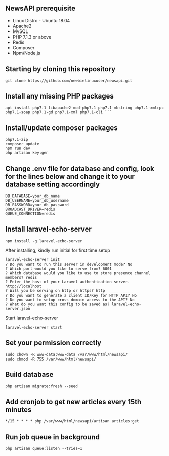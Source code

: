 ## NewsAPI prerequisite

- Linux Distro - Ubuntu 18.04
- Apache2
- MySQL
- PHP 7.1.3 or above
- Redis
- Composer
- Npm/Node.js

## Starting by cloning this repository
```
git clone https://github.com/newbielinuxuser/newsapi.git
```

## Install any missing PHP packages
```
apt install php7.1 libapache2-mod-php7.1 php7.1-mbstring php7.1-xmlrpc php7.1-soap php7.1-gd php7.1-xml php7.1-cli ```
```

## Install/update composer packages
```
php7.1-zip
composer update
npm run dev
php artisan key:gen
```


## Change .env file for database and config, look for the lines below and change it to your database setting accordingly
```
DB_DATABASE=your_db_name
DB_USERNAME=your_db_username
DB_PASSWORD=your_db_password
BROADCAST_DRIVER=redis
QUEUE_CONNECTION=redis
```

## Install laravel-echo-server 
```
npm install -g laravel-echo-server
```

After installing, kindly run initial for first time setup
```
laravel-echo-server init
? Do you want to run this server in development mode? No
? Which port would you like to serve from? 6001
? Which database would you like to use to store presence channel members? redis
? Enter the host of your Laravel authentication server. http://localhost
? Will you be serving on http or https? http
? Do you want to generate a client ID/Key for HTTP API? No
? Do you want to setup cross domain access to the API? No
? What do you want this config to be saved as? laravel-echo-server.json
```

Start laravel-echo-server
```
laravel-echo-server start
```

## Set your permission correctly
```
sudo chown -R www-data:www-data /var/www/html/newsapi/
sudo chmod -R 755 /var/www/html/newsapi/
```

## Build database
```
php artisan migrate:fresh --seed
```

## Add cronjob to get new articles every 15th minutes
```
*/15 * * * * php /var/www/html/newsapi/artisan articles:get
```

## Run job queue in background
```
php artisan queue:listen --tries=1
```
